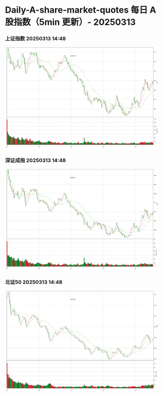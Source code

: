 
# Daily-A-share-market-quotes 每日 A 股指数（5min 更新）- 20250313

### 上证指数 20250313 14:48
![](./fig/2025/3/20250313-sh000001.png)

### 深证成指 20250313 14:48
![](./fig/2025/3/20250313-sz399001.png)

### 北证50 20250313 14:48
![](./fig/2025/3/20250313-bj899050.png)

